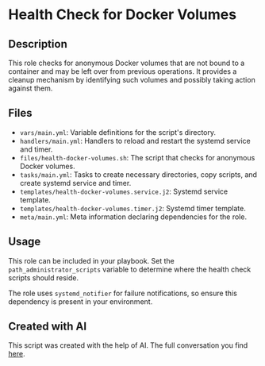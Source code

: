 # Health Check for Docker Volumes

## Description

This role checks for anonymous Docker volumes that are not bound to a container and may be left over from previous operations. It provides a cleanup mechanism by identifying such volumes and possibly taking action against them.

## Files

- `vars/main.yml`: Variable definitions for the script's directory.
- `handlers/main.yml`: Handlers to reload and restart the systemd service and timer.
- `files/health-docker-volumes.sh`: The script that checks for anonymous Docker volumes.
- `tasks/main.yml`: Tasks to create necessary directories, copy scripts, and create systemd service and timer.
- `templates/health-docker-volumes.service.j2`: Systemd service template.
- `templates/health-docker-volumes.timer.j2`: Systemd timer template.
- `meta/main.yml`: Meta information declaring dependencies for the role.

## Usage

This role can be included in your playbook. Set the `path_administrator_scripts` variable to determine where the health check scripts should reside.

The role uses `systemd_notifier` for failure notifications, so ensure this dependency is present in your environment.

## Created with AI
This script was created with the help of AI. The full conversation you find [here](https://chat.openai.com/share/1fa829f1-f001-4111-b1d4-1b2e3d583da2).